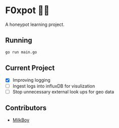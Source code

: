 # F0xpot 🦊🍯

A honeypot learning project.

## Running

```bash
go run main.go
```
## Current Project
- [x] Improving logging
- [ ] Ingest logs into influxDB for visulization
- [ ] Stop unnecessary external look ups for geo data

## Contributors
- [MilkBoy](https://github.com/sam-lane)